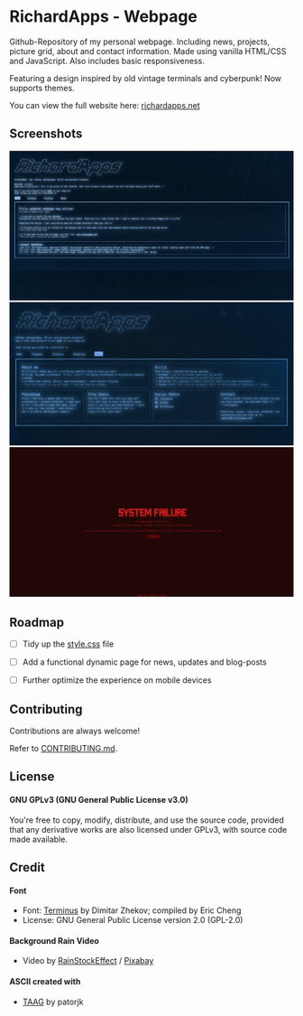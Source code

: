 
# RichardApps - Webpage
Github-Repository of my personal webpage. Including news, projects, picture grid, about and contact information.
Made using vanilla HTML/CSS and JavaScript. Also includes basic responsiveness.

Featuring a design inspired by old vintage terminals and cyberpunk!
Now supports themes.

You can view the full website here:
[richardapps.net](https://richardapps.net)

## Screenshots

![App Screenshot](/assets/preview.png)
![App Screenshot](/assets/preview_2.png)
![App Screenshot](/assets/preview_3.png)

## Roadmap
- [ ] Tidy up the [style.css](styles.css) file

- [ ] Add a functional dynamic page for news, updates and blog-posts

- [ ] Further optimize the experience on mobile devices

## Contributing

Contributions are always welcome!

Refer to [CONTRIBUTING.md](CONTRIBUTING.md).

## License
#### GNU GPLv3 (GNU General Public License v3.0)

You're free to copy, modify, distribute, and use the source code, provided that any derivative works are also licensed under GPLv3, with source code made available.

## Credit

#### Font
- Font: [Terminus](https://github.com/chrissimpkins/codeface/tree/master/fonts/terminus) by Dimitar Zhekov; compiled by Eric Cheng
- License: GNU General Public License version 2.0 (GPL-2.0)

#### Background Rain Video
- Video by [RainStockEffect](https://pixabay.com/users/rainstockeffect-34483686/) / [Pixabay](https://pixabay.com/videos/raindrops-drops-rain-water-liquid-158959/)

#### ASCII created with
- [TAAG](https://patorjk.com/software/taag) by patorjk